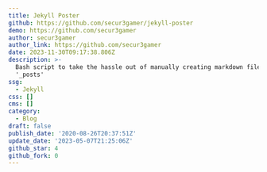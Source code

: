 ```yaml
---
title: Jekyll Poster
github: https://github.com/secur3gamer/jekyll-poster
demo: https://github.com/secur3gamer
author: secur3gamer
author_link: https://github.com/secur3gamer
date: 2023-11-30T09:17:38.806Z
description: >-
  Bash script to take the hassle out of manually creating markdown files in
  '_posts'
ssg:
  - Jekyll
css: []
cms: []
category:
  - Blog
draft: false
publish_date: '2020-08-26T20:37:51Z'
update_date: '2023-05-07T21:25:06Z'
github_star: 4
github_fork: 0
---
```


